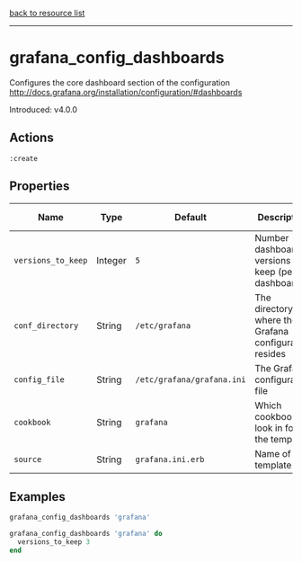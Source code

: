 [back to resource list](https://github.com/sous-chefs/grafana#resources)

---

# grafana_config_dashboards

Configures the core dashboard section of the configuration <http://docs.grafana.org/installation/configuration/#dashboards>

Introduced: v4.0.0

## Actions

`:create`

## Properties

| Name                      | Type          |  Default                    | Description                                                               | Allowed Values
| ------------------------- | ------------- | --------------------------- | ------------------------------------------------------------------------- | --------------- |
| `versions_to_keep`        |  Integer      | `5`                         | Number dashboard versions to keep (per dashboard).                        |
| `conf_directory`          |  String       | `/etc/grafana`              | The directory where the Grafana configuration resides                     | Valid directory
| `config_file`             |  String       | `/etc/grafana/grafana.ini`  | The Grafana configuration file                                            | Valid file path
| `cookbook`                | String        | `grafana`                   | Which cookbook to look in for the template                                |
| `source`                  | String        | `grafana.ini.erb`           | Name of the template                                                      |

## Examples

```ruby
grafana_config_dashboards 'grafana'
```

```ruby
grafana_config_dashboards 'grafana' do
  versions_to_keep 3
end
```
